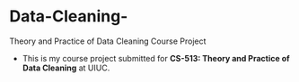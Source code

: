 # Data-Cleaning-
Theory and Practice of Data Cleaning Course Project

- This is my course project submitted for **CS-513: Theory and Practice of Data Cleaning** at UIUC.
